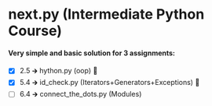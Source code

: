 # next.py (Intermediate Python Course)

#### Very simple and basic solution for 3 assignments:
- [x] 2.5 &#129138; hython.py (oop) :100:
- [x] 5.4 &#129138; id_check.py (Iterators+Generators+Exceptions) :100:
- [ ] 6.4 &#129138; connect_the_dots.py (Modules)
